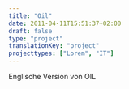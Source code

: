 ```yaml
---
title: "Oil"
date: 2011-04-11T15:51:37+02:00
draft: false
type: "project"
translationKey: "project"
projecttypes: ["Lorem", "IT"]
---
```

Englische Version von OIL
